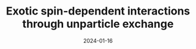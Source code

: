 ---
title: "Exotic spin-dependent interactions through unparticle exchange"
collection: publications
category: manuscripts
permalink: /publications/wu2024jhep
excerpt: |
    The potential discovery of unparticles could have far-reaching implications for particle physics and cosmology. For over a decade, high-energy physicists have extensively studied the effects of unparticles. In this study, we derive six types of nonrelativistic potentials between fermions induced by unparticle exchange in coordinate space. We consider all possible combinations of scalar, pseudo-scalar, vector, and axial-vector couplings to explore the full range of possibilities. Previous studies have only examined scalar-scalar (SS), pseudoscalar-pseudoscalar (PP), vector-vector (VV), and axial-axial-vector (AA) type interactions, which are all parity even. We propose SP and VA interactions to extend our understanding of unparticle physics, noting that parity conservation is not always guaranteed in modern physics. We explore the possibilities of detecting unparticles through the long-range interactions they may mediate with ordinary matter. Dedicated experiments using precision measurement methods can be employed to search for such interactions. We discuss the properties of these potentials and estimate constraints on their coupling constants based on existing experimental data. Our findings indicate that for some particular values of the scaling dimension \\(d_\mathcal{U}\\), the coupling between scalar or vector unparticles and fermions is constrained by several orders of magnitude more tightly than the previous limits. The underlying reason for this improvement is analyzed. Limits are also set on the newly proposed SP and VA interactions for continuous \\(d_\mathcal{U}\\) values, allowing the exploration of the \\(d_\mathcal{U}\\) dependence of the constraints. It turns out that the bounds exhibit an exponential decay trend with the increasing \\(d_\mathcal{U}\\).
date: 2024-01-16
venue: 'Journal of High Energy Physics'
# slidesurl: 'http://myerrs.github.io/files/wu2024jhep.pdf'
paperurl: 'http://myerrs.github.io/files/wu2024jhep.pdf'
bibtexurl: 'https://myerrs.github.io/files/wu2024jhep.bib'
citation: 'L.Y. Wu, K.Y. Zhang, H. Yan, Exotic Spin-Dependent Interactions through Unparticle Exchange, Journalof High Energy Physics. 1 (2024) 83.'
---